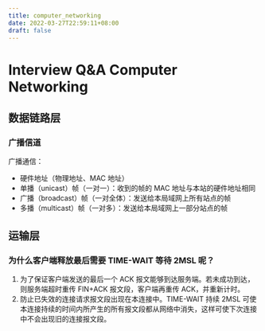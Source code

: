 ```yaml
---
title: computer_networking
date: 2022-03-27T22:59:11+08:00
draft: false
---
```


# Interview Q&A Computer Networking

## 数据链路层

### 广播信道

广播通信：

- 硬件地址（物理地址、MAC 地址）
- 单播（unicast）帧（一对一）：收到的帧的 MAC 地址与本站的硬件地址相同
- 广播（broadcast）帧（一对全体）：发送给本局域网上所有站点的帧
- 多播（multicast）帧（一对多）：发送给本局域网上一部分站点的帧

## 运输层

### 为什么客户端释放最后需要 TIME-WAIT 等待 2MSL 呢？

1. 为了保证客户端发送的最后一个 ACK 报文能够到达服务端。若未成功到达，则服务端超时重传 FIN+ACK 报文段，客户端再重传 ACK，并重新计时。
2. 防止已失效的连接请求报文段出现在本连接中。TIME-WAIT 持续 2MSL 可使本连接持续的时间内所产生的所有报文段都从网络中消失，这样可使下次连接中不会出现旧的连接报文段。
